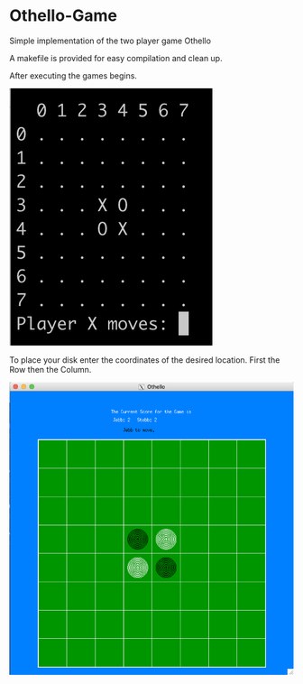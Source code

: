 # Othello-Game
Simple implementation of the two player game Othello

A makefile is provided for easy compilation and clean up.

After executing the games begins.

![Image description](img/Move_0.png)

To place your disk enter the coordinates of the desired location. First the Row then the Column.

![Image description](img/GUI.png)
